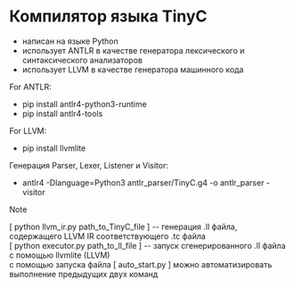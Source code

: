 # Компилятор языка TinyC
* написан на языке Python
* использует ANTLR в качестве генератора лексического и синтаксического анализаторов
* использует LLVM в качестве генератора машинного кода

For ANTLR:
* pip install antlr4-python3-runtime
* pip install antlr4-tools

For LLVM:
* pip install llvmlite

Генерация Parser, Lexer, Listener и Visitor:
* antlr4 -Dlanguage=Python3 antlr_parser/TinyC.g4 -o antlr_parser -visitor

> [!NOTE]
> [ python  llvm_ir.py  path_to_TinyC_file ]  -- генерация .ll  файла, содержащего LLVM IR соответствующего .tc файла <br/>
> [ python  executor.py  path_to_ll_file ] -- запуск сгенерированного .ll файла с помощью llvmlite (LLVM) <br/>
> с помощью запуска файла [ auto_start.py ] можно автоматизировать выполнение предыдущих двух команд <br/>
